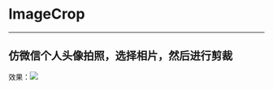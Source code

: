 # ImageCrop
----------------
仿微信个人头像拍照，选择相片，然后进行剪裁
----------------

效果：![](https://github.com/jiangjiangwei/picture/raw/master/Gifpicture/b.gif)


